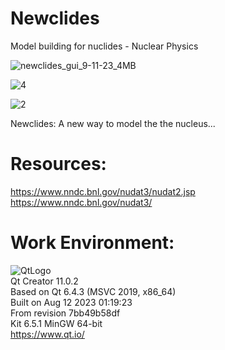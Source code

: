 # Newclides
Model building for nuclides - Nuclear Physics

![newclides_gui_9-11-23_4MB](https://github.com/kn0w0n3/Newclides/assets/22214754/ea4c7c6e-3cf2-4b66-8017-53469d15e458)     

![4](https://github.com/kn0w0n3/Newclides/assets/22214754/e110230f-fbbb-4916-b47d-04ca73e6e505)  

![2](https://github.com/kn0w0n3/Newclides/assets/22214754/ac9f4712-25f3-4d8d-80fb-e5efcf900a28)  

Newclides: A new way to model the the nucleus...  

# **Resources:**  

https://www.nndc.bnl.gov/nudat3/nudat2.jsp  
https://www.nndc.bnl.gov/nudat3/  

# **Work Environment:**       
![QtLogo](https://user-images.githubusercontent.com/22214754/179895211-d52559ab-35df-4fcc-bf69-7377739330d4.png)    
Qt Creator 11.0.2  
Based on Qt 6.4.3 (MSVC 2019, x86_64)  
Built on Aug 12 2023 01:19:23  
From revision 7bb49b58df  
Kit 6.5.1 MinGW 64-bit      
https://www.qt.io/        

